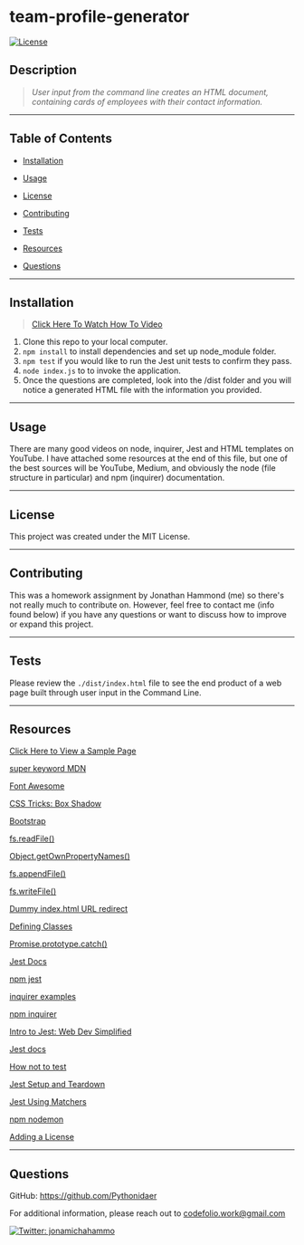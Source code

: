 # team-profile-generator
[![License](https://img.shields.io/badge/License-MIT-brightgreen.svg)](https://opensource.org/licenses/MIT)

## Description 
>*User input from the command line creates an HTML document, containing cards of employees with their contact information.*

-----------
## Table of Contents

* [Installation](#installation)

* [Usage](#usage)

* [License](#license)

* [Contributing](#contributing)

* [Tests](#tests)

* [Resources](#resources)

* [Questions](#questions)

-----------
## Installation 
>[Click Here To Watch How To Video]( )

1.  Clone this repo to your local computer.
2.  `npm install` to install dependencies and set up node_module folder.
3.  `npm test` if you would like to run the Jest unit tests to confirm they pass.
4.  `node index.js` to to invoke the application.
5.  Once the questions are completed, look into the /dist folder and you will notice a generated HTML file with the information you provided.

-----------

## Usage 
There are many good videos on node, inquirer, Jest and HTML templates on YouTube. I have attached some resources at the end of this file, but one of the best sources will be YouTube, Medium, and obviously the node (file structure in particular) and npm (inquirer) documentation.

-----------

## License 
This project was created under the MIT License.

-----------

## Contributing 
This was a homework assignment by Jonathan Hammond (me) so there's not really much to contribute on. However, feel free to contact me (info found below) if you have any questions or want to discuss how to improve or expand this project.

-----------

## Tests 
Please review the `./dist/index.html` file to see the end product of a web page built through user input in the Command Line. 

-----------

## Resources
[Click Here to View a Sample Page](https://pythonidaer.github.io/team-profile-generator/) 

[super keyword MDN](https://developer.mozilla.org/en-US/docs/Web/JavaScript/Reference/Operators/super)

[Font Awesome](https://fontawesome.com/)

[CSS Tricks: Box Shadow](https://css-tricks.com/almanac/properties/b/box-shadow/)

[Bootstrap](https://getbootstrap.com/)

[fs.readFile()](https://nodejs.org/dist/latest-v10.x/docs/api/fs.html#fs_fs_readfile_path_options_callback)

[Object.getOwnPropertyNames()](https://developer.mozilla.org/en-US/docs/Web/JavaScript/Reference/Global_Objects/Object/getOwnPropertyNames)

[fs.appendFile()](https://nodejs.org/dist/latest-v10.x/docs/api/fs.html#fs_fs_appendfile_path_data_options_callback)

[fs.writeFile()](https://nodejs.org/dist/latest-v10.x/docs/api/fs.html#fs_fs_write_fd_string_position_encoding_callback)

[Dummy index.html URL redirect](https://stackoverflow.com/questions/25320356/can-i-have-my-github-pages-index-html-in-a-subfolder-of-the-repository)

[Defining Classes](https://developer.mozilla.org/en-US/docs/Web/JavaScript/Reference/Classes)

[Promise.prototype.catch()](https://developer.mozilla.org/en-US/docs/Web/JavaScript/Reference/Global_Objects/Promise/catch)

[Jest Docs](https://jestjs.io/docs/en/getting-started)

[npm jest](https://www.npmjs.com/package/jest)

[inquirer examples](https://github.com/SBoudrias/Inquirer.js/blob/master/packages/inquirer/examples/recursive.js)

[npm inquirer](https://www.npmjs.com/package/inquirer)

[Intro to Jest: Web Dev Simplified](https://www.youtube.com/watch?v=FgnxcUQ5vho&t=6s)

[Jest docs](https://jestjs.io/docs/en/getting-started)

[How not to test](https://stackoverflow.com/questions/50091438/jest-how-to-mock-one-specific-method-of-a-class)

[Jest Setup and Teardown](https://jestjs.io/docs/en/setup-teardown#order-of-execution-of-describe-and-test-blocks)

[Jest Using Matchers](https://jestjs.io/docs/en/using-matchers)

[npm nodemon](https://www.npmjs.com/package/nodemon)

[Adding a License](https://docs.github.com/en/github/building-a-strong-community/adding-a-license-to-a-repository)

-----------

## Questions 
GitHub: https://github.com/Pythonidaer

For additional information, please reach out to codefolio.work@gmail.com

<a href="https://twitter.com/jonamichahammo">
    <img alt="Twitter: jonamichahammo" src="https://img.shields.io/twitter/follow/jonamichahammo.svg?style=social" target="_blank" />
</a>